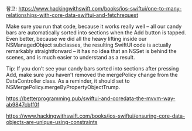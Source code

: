 
참고: https://www.hackingwithswift.com/books/ios-swiftui/one-to-many-relationships-with-core-data-swiftui-and-fetchrequest


Make sure you run that code, because it works really well – all our candy bars are automatically sorted into sections when the Add button is tapped. Even better, because we did all the heavy lifting inside our NSManagedObject subclasses, the resulting SwiftUI code is actually remarkably straightforward – it has no idea that an NSSet is behind the scenes, and is much easier to understand as a result.

Tip: If you don’t see your candy bars sorted into sections after pressing Add, make sure you haven’t removed the mergePolicy change from the DataController class. As a reminder, it should set to NSMergePolicy.mergeByPropertyObjectTrump.


https://betterprogramming.pub/swiftui-and-coredata-the-mvvm-way-ab9847cbff0f

https://www.hackingwithswift.com/books/ios-swiftui/ensuring-core-data-objects-are-unique-using-constraints

